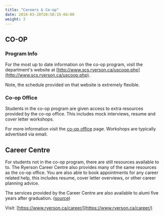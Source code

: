 ```yaml
---
title: "Careers & Co-op"
date: 2018-03-28T20:58:15-04:00
weight: 3
---
```



## CO-OP

### Program Info

For the most up to date information on the co-op program, visit the department's website at [http://www.scs.ryerson.ca/uscoop.php](http://www.scs.ryerson.ca/uscoop.php).

Note, the schedule provided on that website is extremely flexible.

### Co-op Office

Students in the co-op program are given access to extra resources provided by the co-op office. This includes mock interviews, resume and cover letter workshops.

For more information visit the [co-op office](https://www.ryerson.ca/co-op/) page. Workshops are typically advertised via email.


## Career Centre

For students not in the co-op program, there are still resources available to to. The Ryerson Career Centre also provides many of the same resources as the co-op office. You are also able to book appointments for any career related help, this includes resume, cover letter overviews, or other career planning advice. 

The services provided by the Career Centre are also available to alumi five years after graduation. ([source](https://www.ryerson.ca/career/alumni/))

Visit: [https://www.ryerson.ca/career/](https://www.ryerson.ca/career/)
